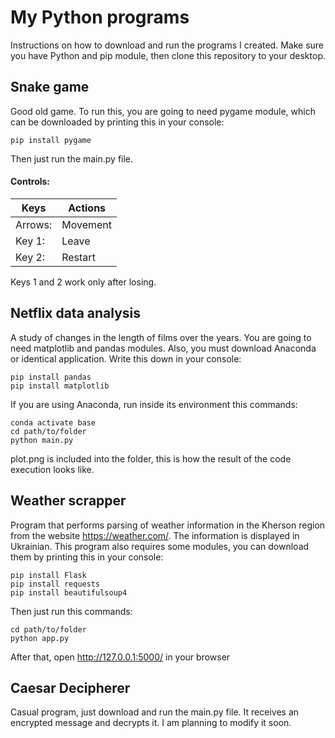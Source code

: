 # My Python programs
Instructions on how to download and run the programs I created. Make sure you have Python and pip module, then clone this repository to your desktop.

## Snake game
Good old game. To run this, you are going to need pygame module, which can be downloaded by printing this in your console:

```console
pip install pygame
```

Then just run the main.py file.

#### Controls:

| Keys    | Actions  |
|---------|----------|
| Arrows: | Movement |
| Key 1:  | Leave    |
| Key 2:  | Restart  |

Keys 1 and 2 work only after losing.

## Netflix data analysis
A study of changes in the length of films over the years. You are going to need matplotlib and pandas modules. Also, you must download Anaconda or identical application. Write this down in your console:

```console
pip install pandas
pip install matplotlib
```

If you are using Anaconda, run inside its environment this commands:

```console
conda activate base
cd path/to/folder
python main.py
```

plot.png is included into the folder, this is how the result of the code execution looks like.

## Weather scrapper
Program that performs parsing of weather information in the Kherson region from the website https://weather.com/. The information is displayed in Ukrainian.
This program also requires some modules, you can download them by printing this in your console:

```console
pip install Flask
pip install requests
pip install beautifulsoup4
```

Then just run this commands:

```console
cd path/to/folder
python app.py
```

After that, open http://127.0.0.1:5000/ in your browser

## Caesar Decipherer
Casual program, just download and run the main.py file. It receives an encrypted message and decrypts it. I am planning to modify it soon.
